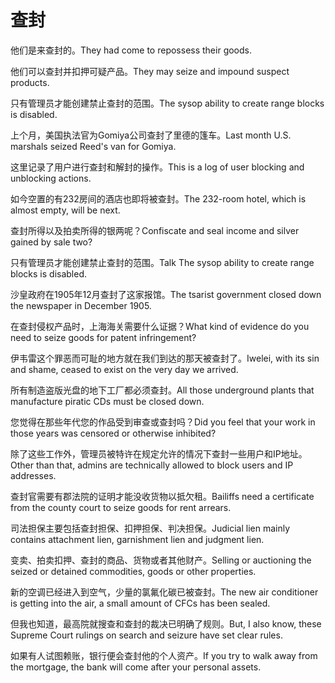 # 查封

<p><span class="chinese">他们是来查封的。</span><span class="english">They had come to repossess their goods.</span></p>

<p><span class="chinese">他们可以查封并扣押可疑产品。</span><span class="english">They may seize and impound suspect products.</span></p>

<p><span class="chinese">只有管理员才能创建禁止查封的范围。</span><span class="english">The sysop ability to create range blocks is disabled.</span></p>

<p><span class="chinese">上个月，美国执法官为Gomiya公司查封了里德的篷车。</span><span class="english">Last month U.S. marshals seized Reed's van for Gomiya.</span></p>

<p><span class="chinese">这里记录了用户进行查封和解封的操作。</span><span class="english">This is a log of user blocking and unblocking actions.</span></p>

<p><span class="chinese">如今空置的有232房间的酒店也即将被查封。</span><span class="english">The 232-room hotel, which is almost empty, will be next.</span></p>

<p><span class="chinese">查封所得以及拍卖所得的银两呢？</span><span class="english">Confiscate and seal income and silver gained by sale two?</span></p>

<p><span class="chinese">只有管理员才能创建禁止查封的范围。</span><span class="english">Talk The sysop ability to create range blocks is disabled.</span></p>

<p><span class="chinese">沙皇政府在1905年12月查封了这家报馆。</span><span class="english">The tsarist government closed down the newspaper in December 1905.</span></p>

<p><span class="chinese">在查封侵权产品时，上海海关需要什么证据？</span><span class="english">What kind of evidence do you need to seize goods for patent infringement?</span></p>

<p><span class="chinese">伊韦雷这个罪恶而可耻的地方就在我们到达的那天被查封了。</span><span class="english">Iwelei, with its sin and shame, ceased to exist on the very day we arrived.</span></p>

<p><span class="chinese">所有制造盗版光盘的地下工厂都必须查封。</span><span class="english">All those underground plants that manufacture piratic CDs must be closed down.</span></p>

<p><span class="chinese">您觉得在那些年代您的作品受到审查或查封吗？</span><span class="english">Did you feel that your work in those years was censored or otherwise inhibited?</span></p>

<p><span class="chinese">除了这些工作外，管理员被特许在规定允许的情况下查封一些用户和IP地址。</span><span class="english">Other than that, admins are technically allowed to block users and IP addresses.</span></p>

<p><span class="chinese">查封官需要有郡法院的证明才能没收货物以抵欠租。</span><span class="english">Bailiffs need a certificate from the county court to seize goods for rent arrears.</span></p>

<p><span class="chinese">司法担保主要包括查封担保、扣押担保、判决担保。</span><span class="english">Judicial lien mainly contains attachment lien, garnishment lien and judgment lien.</span></p>

<p><span class="chinese">变卖、拍卖扣押、查封的商品、货物或者其他财产。</span><span class="english">Selling or auctioning the seized or detained commodities, goods or other properties.</span></p>

<p><span class="chinese">新的空调已经进入到空气，少量的氯氟化碳已被查封。</span><span class="english">The new air conditioner is getting into the air, a small amount of CFCs has been sealed.</span></p>

<p><span class="chinese">但我也知道，最高院就搜查和查封的裁决已明确了规则。</span><span class="english">But, I also know, these Supreme Court rulings on search and seizure have set clear rules.</span></p>

<p><span class="chinese">如果有人试图赖账，银行便会查封他的个人资产。</span><span class="english">If you try to walk away from the mortgage, the bank will come after your personal assets.</span></p>

